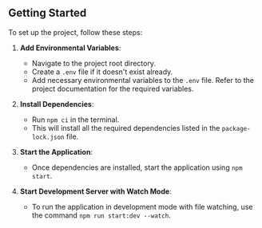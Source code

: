 ## Getting Started

To set up the project, follow these steps:

1. **Add Environmental Variables**: 
   - Navigate to the project root directory.
   - Create a `.env` file if it doesn't exist already.
   - Add necessary environmental variables to the `.env` file. Refer to the project documentation for the required variables.

2. **Install Dependencies**:
   - Run `npm ci` in the terminal.
   - This will install all the required dependencies listed in the `package-lock.json` file.

3. **Start the Application**:
   - Once dependencies are installed, start the application using `npm start`.

4. **Start Development Server with Watch Mode**:
   - To run the application in development mode with file watching, use the command `npm run start:dev --watch`.
